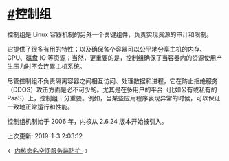 # [#](https://funtl.com/zh/docs-docker/Docker-安全-控制组.html#控制组)控制组

控制组是 Linux 容器机制的另外一个关键组件，负责实现资源的审计和限制。

它提供了很多有用的特性；以及确保各个容器可以公平地分享主机的内存、CPU、磁盘 IO 等资源；当然，更重要的是，控制组确保了当容器内的资源使用产生压力时不会连累主机系统。

尽管控制组不负责隔离容器之间相互访问、处理数据和进程，它在防止拒绝服务（DDOS）攻击方面是必不可少的。尤其是在多用户的平台（比如公有或私有的 PaaS）上，控制组十分重要。例如，当某些应用程序表现异常的时候，可以保证一致地正常运行和性能。

控制组机制始于 2006 年，内核从 2.6.24 版本开始被引入。

上次更新: 2019-1-3 2:03:12

← [内核命名空间](https://funtl.com/zh/docs-docker/Docker-安全-内核命名空间.html)[服务端防护 ](https://funtl.com/zh/docs-docker/Docker-安全-服务端防护.html)→